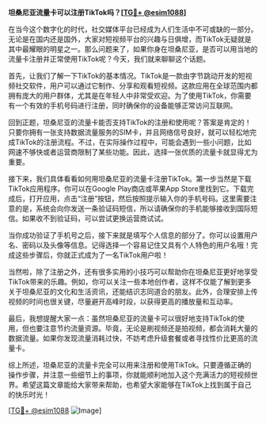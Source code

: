 **坦桑尼亚流量卡可以注册TikTok吗？[[TG💪+ @esim1088](https://t.me/s/esim1088)]**

在当今这个数字化的时代，社交媒体平台已经成为人们生活中不可或缺的一部分。无论是在国内还是国外，大家对短视频平台的兴趣与日俱增，而TikTok无疑就是其中最耀眼的明星之一。那么问题来了，如果你身在坦桑尼亚，是否可以用当地的流量卡注册并正常使用TikTok呢？今天，我们就来聊聊这个话题。

首先，让我们了解一下TikTok的基本情况。TikTok是一款由字节跳动开发的短视频社交软件，用户可以通过它制作、分享和观看短视频。这款应用在全球范围内都拥有庞大的用户群体，尤其是在年轻人中非常受欢迎。为了使用TikTok，你需要有一个有效的手机号码进行注册，同时确保你的设备能够正常访问互联网。

回到正题，坦桑尼亚的流量卡能否支持TikTok的注册和使用呢？答案是肯定的！只要你拥有一张支持数据流量服务的SIM卡，并且网络信号良好，就可以轻松地完成TikTok的注册流程。不过，在实际操作过程中，可能会遇到一些小问题，比如网速不够快或者运营商限制了某些功能。因此，选择一张优质的流量卡就显得尤为重要。

接下来，我们具体看看如何用坦桑尼亚的流量卡注册TikTok。第一步当然是下载TikTok应用程序。你可以在Google Play商店或苹果App Store里找到它。下载完成后，打开应用，点击“注册”按钮，然后按照提示输入你的手机号码。这里需要注意的是，系统会向你发送一条验证码短信，所以请确保你的手机能够接收到国际短信。如果收不到验证码，可以尝试更换运营商试试。

当你成功验证了手机号之后，接下来就是填写个人信息的部分了。你可以设置用户名、密码以及头像等信息。记得选择一个容易记住又具有个人特色的用户名哦！完成这些步骤后，你就正式成为了一名TikTok用户啦！

当然啦，除了注册之外，还有很多实用的小技巧可以帮助你在坦桑尼亚更好地享受TikTok带来的乐趣。例如，你可以关注一些本地创作者，这样不仅能了解到更多关于坦桑尼亚的文化和生活资讯，还能结识志同道合的朋友。此外，合理安排上传视频的时间也很关键，尽量避开高峰时段，以获得更高的播放量和互动率。

最后，我想提醒大家一点：虽然坦桑尼亚的流量卡可以很好地支持TikTok的使用，但也要注意节约流量资源。毕竟，无论是刷视频还是拍视频，都会消耗大量的数据流量。如果你发现流量消耗过快，不妨考虑升级套餐或者寻找性价比更高的流量卡。

综上所述，坦桑尼亚的流量卡完全可以用来注册和使用TikTok。只要遵循正确的操作步骤，并注意一些细节上的事项，你就能顺利地加入这个充满活力的短视频世界。希望这篇文章能给大家带来帮助，也希望大家能够在TikTok上找到属于自己的快乐时光！

[[TG💪+ @esim1088](https://t.me/s/esim1088) ![Image](https://i.postimg.cc/4NQfJmqS/Snipaste-2025-05-13-00-14-12.png)]